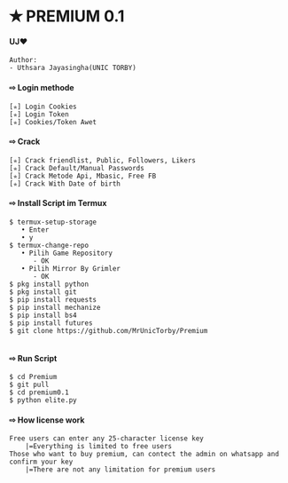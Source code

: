 # ✭ PREMIUM 0.1
#### UJ❤️
```
Author:
- Uthsara Jayasingha(UNIC TORBY)

```
#### ⇨  Login methode
```
[✯] Login Cookies  
[✯] Login Token  
[✯] Cookies/Token Awet  
```
#### ⇨  Crack
```
[✯] Crack friendlist, Public, Followers, Likers    
[✯] Crack Default/Manual Passwords  
[✯] Crack Metode Api, Mbasic, Free FB  
[✯] Crack With Date of birth  
```
#### ⇨  Install Script im Termux
```
$ termux-setup-storage  
   • Enter  
   • y 
$ termux-change-repo
   • Pilih Game Repository
      - OK
   • Pilih Mirror By Grimler
      - OK
$ pkg install python
$ pkg install git
$ pip install requests
$ pip install mechanize
$ pip install bs4
$ pip install futures
$ git clone https://github.com/MrUnicTorby/Premium
 
```
#### ⇨  Run Script
```
$ cd Premium
$ git pull
$ cd premium0.1
$ python elite.py
```
#### ⇨ How license work
```
Free users can enter any 25-character license key
    |=Everything is limited to free users
Those who want to buy premium, can contect the admin on whatsapp and confirm your key
    |=There are not any limitation for premium users 
